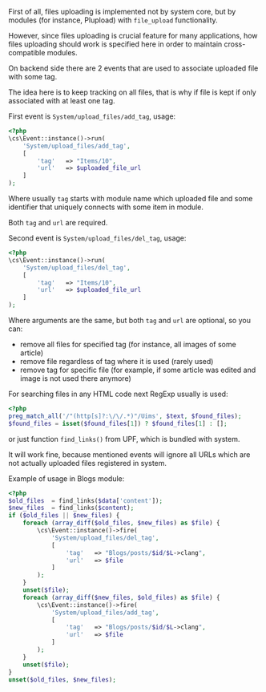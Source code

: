 First of all, files uploading is implemented not by system core, but by modules (for instance, Plupload) with `file_upload` functionality.

However, since files uploading is crucial feature for many applications, how files uploading should work is specified here in order to maintain cross-compatible modules.

On backend side there are 2 events that are used to associate uploaded file with some tag.

The idea here is to keep tracking on all files, that is why if file is kept if only associated with at least one tag.

First event is `System/upload_files/add_tag`, usage:
```php
<?php
\cs\Event::instance()->run(
	'System/upload_files/add_tag',
	[
		'tag'	=> "Items/10",
		'url'	=> $uploaded_file_url
	]
);
```

Where usually `tag` starts with module name which uploaded file and some identifier that uniquely connects with some item in module.

Both `tag` and `url` are required.

Second event is `System/upload_files/del_tag`, usage:
```php
<?php
\cs\Event::instance()->run(
	'System/upload_files/del_tag',
	[
		'tag'	=> "Items/10",
		'url'	=> $uploaded_file_url
	]
);
```

Where arguments are the same, but both `tag` and `url` are optional, so you can:
* remove all files for specified tag (for instance, all images of some article)
* remove file regardless of tag where it is used (rarely used)
* remove tag for specific file (for example, if some article was edited and image is not used there anymore)

For searching files in any HTML code next RegExp usually is used:
```php
<?php
preg_match_all('/"(http[s]?:\/\/.*)"/Uims', $text, $found_files);
$found_files = isset($found_files[1]) ? $found_files[1] : [];
```

or just function `find_links()` from UPF, which is bundled with system.

It will work fine, because mentioned events will ignore all URLs which are not actually uploaded files registered in system.

Example of usage in Blogs module:
```php
<?php
$old_files	= find_links($data['content']);
$new_files	= find_links($content);
if ($old_files || $new_files) {
	foreach (array_diff($old_files, $new_files) as $file) {
		\cs\Event::instance()->fire(
			'System/upload_files/del_tag',
			[
				'tag'	=> "Blogs/posts/$id/$L->clang",
				'url'	=> $file
			]
		);
	}
	unset($file);
	foreach (array_diff($new_files, $old_files) as $file) {
		\cs\Event::instance()->fire(
			'System/upload_files/add_tag',
			[
				'tag'	=> "Blogs/posts/$id/$L->clang",
				'url'	=> $file
			]
		);
	}
	unset($file);
}
unset($old_files, $new_files);
```
